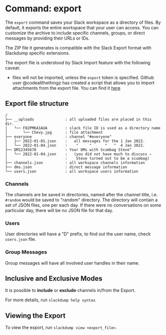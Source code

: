 # Command: export

The `export` command saves your Slack workspace as a directory of files.
By default, it exports the entire workspace that your user can access.
You can customize the archive to include specific channels, groups, or
direct messages by providing their URLs or IDs.

The ZIP file it generates is compatible with the Slack Export format with
Slackdump specific extensions.

The export file is understood by Slack Import feature with the following
caveat:
- files will not be imported, unless the `export` token is specified.
  Github user @codeallthethingz has created a script that allows you to
  import attachments from the export file.  You can find it
  [here](https://github.com/rusq/slackdump/issues/371)


## Export file structure

```plaintext
/
├── __uploads              : all uploaded files are placed in this dir.
│   └── F02PM6A1AUA        : slack file ID is used as a directory name
│       └── Chevy.jpg      : file attachment
├── everyone               : channel "#everyone"
│   ├── 2022-01-01.json    :   all messages for the 1 Jan 2022.
│   └── 2022-01-04.json    :    "     "      "   "  4 Jan 2022.
├── DM12345678             : Your DMs with Scumbag Steve^
│   └── 2022-01-04.json    :   (you did not have much to discuss —
│                          :    Steve turned out to be a scumbag)
├── channels.json          : all workspace channels information
├── dms.json               : direct message information
└── users.json             : all workspace users information
```

### Channels
The channels are be saved in directories, named after the channel title,
i.e. `#random` would be saved to "random" directory. The directory will
contain a set of JSON files, one per each day.  If there were no
conversations on some particular day, there will be no JSON file for that
day.

### Users
User directories will have a "D" prefix, to find out the user name, check
`users.json` file.

### Group Messages
Group messages will have all involved user handles in their name.

## Inclusive and Exclusive Modes

It is possible to **include** or **exclude** channels in/from the Export.

For more details, run `slackdump help syntax`.

## Viewing the Export

To view the export, run `slackdump view <export_file>`.


